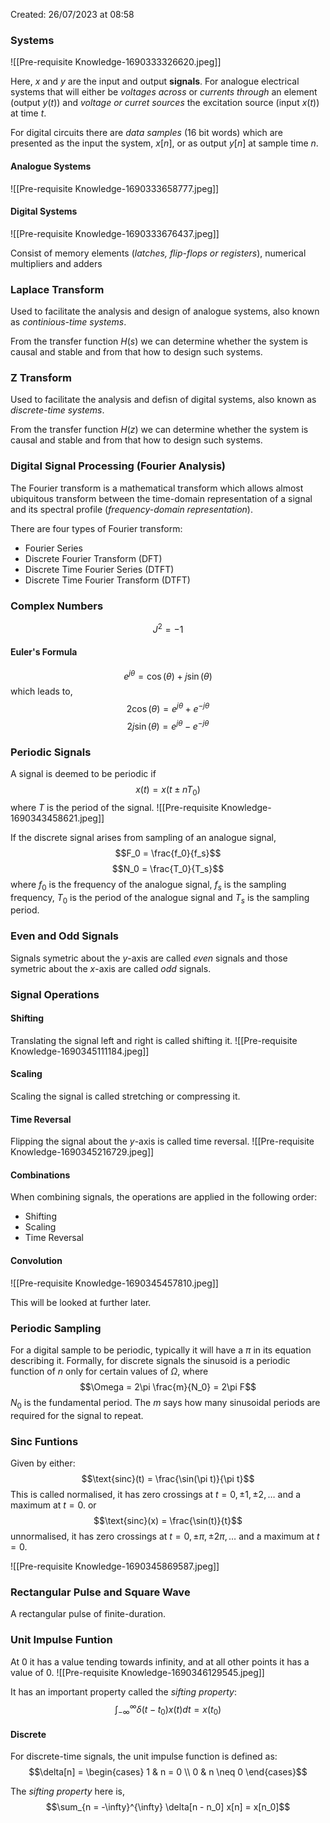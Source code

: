 Created: 26/07/2023 at 08:58

### Systems
![[Pre-requisite Knowledge-1690333326620.jpeg]]

Here, $x$ and $y$ are the input and output **signals**. For analogue electrical systems that will either be *voltages across* or *currents through* an element (output $y(t)$) and *voltage or curret sources* the excitation source (input $x(t)$) at time $t$.

For digital circuits there are *data samples* (16 bit words) which are presented as the input the system, $x[n]$, or as output $y[n]$ at sample time $n$.

#### Analogue Systems
![[Pre-requisite Knowledge-1690333658777.jpeg]]

#### Digital Systems
![[Pre-requisite Knowledge-1690333676437.jpeg]]

Consist of memory elements (*latches, flip-flops or registers*), numerical multipliers and adders

### Laplace Transform
Used to facilitate the analysis and design of analogue systems, also known as *continious-time systems*.

From the transfer function $H(s)$ we can determine whether the system is causal and stable and from that how to design such systems.

### Z Transform
Used to facilitate the analysis and defisn of digital systems, also known as *discrete-time systems*.

From the transfer function $H(z)$ we can determine whether the system is causal and stable and from that how to design such systems.

### Digital Signal Processing (Fourier Analysis)
The Fourier transform is a mathematical transform which allows almost ubiquitous transform between the time-domain representation of a signal and its spectral profile (*frequency-domain representation*).

There are four types of Fourier transform:
- Fourier Series
- Discrete Fourier Transform (DFT)
- Discrete Time Fourier Series (DTFT)
- Discrete Time Fourier Transform (DTFT)

### Complex Numbers
$$J^2 = -1$$

#### Euler's Formula
$$e^{j\theta} = \cos(\theta) + j\sin(\theta)$$
which leads to,
$$2 \cos(\theta) = e^{j\theta} + e^{-j\theta}$$
$$2j \sin(\theta) = e^{j\theta} - e^{-j\theta}$$

### Periodic Signals
A signal is deemed to be periodic if
$$x(t) = x(t \pm nT_0)$$
where $T$ is the period of the signal.
![[Pre-requisite Knowledge-1690343458621.jpeg]]

If the discrete signal arises from sampling of an analogue signal,
$$F_0 = \frac{f_0}{f_s}$$
$$N_0 = \frac{T_0}{T_s}$$
where $f_0$ is the frequency of the analogue signal, $f_s$ is the sampling frequency, $T_0$ is the period of the analogue signal and $T_s$ is the sampling period.

### Even and Odd Signals
Signals symetric about the $y$-axis are called *even* signals and those symetric about the $x$-axis are called *odd* signals.

### Signal Operations
#### Shifting
Translating the signal left and right is called shifting it.
![[Pre-requisite Knowledge-1690345111184.jpeg]]

#### Scaling
Scaling the signal is called stretching or compressing it.

#### Time Reversal
Flipping the signal about the $y$-axis is called time reversal.
![[Pre-requisite Knowledge-1690345216729.jpeg]]

#### Combinations
When combining signals, the operations are applied in the following order:
- Shifting
- Scaling
- Time Reversal

#### Convolution
![[Pre-requisite Knowledge-1690345457810.jpeg]]

This will be looked at further later.

### Periodic Sampling
For a digital sample to be periodic, typically it will have a $\pi$ in its equation describing it. Formally, for discrete signals the sinusoid is a periodic function of $n$ only for certain values of $\Omega$, where
$$\Omega = 2\pi \frac{m}{N_0} = 2\pi F$$
$N_0$ is the fundamental period. The $m$ says how many sinusoidal periods are required for the signal to repeat.

### Sinc Funtions
Given by either:
$$\text{sinc}(t) = \frac{\sin(\pi t)}{\pi t}$$
This is called normalised, it has zero crossings at $t = 0, \pm 1, \pm 2, \dots$ and a maximum at $t = 0$.
or
$$\text{sinc}(x) = \frac{\sin(t)}{t}$$
unnormalised, it has zero crossings at $t = 0, \pm \pi, \pm 2\pi, \dots$ and a maximum at $t = 0$.

![[Pre-requisite Knowledge-1690345869587.jpeg]]

### Rectangular Pulse and Square Wave
A rectangular pulse of finite-duration.

### Unit Impulse Funtion
At 0 it has a value tending towards infinity, and at all other points it has a value of 0.
![[Pre-requisite Knowledge-1690346129545.jpeg]]

It has an important property called the *sifting property*:
$$\int_{-\infty}^{\infty} \delta(t - t_0) x(t) dt = x(t_0)$$

#### Discrete
For discrete-time signals, the unit impulse function is defined as:
$$\delta[n] = \begin{cases} 1 & n = 0 \\ 0 & n \neq 0 \end{cases}$$

The *sifting property* here is,
$$\sum_{n = -\infty}^{\infty} \delta[n - n_0] x[n] = x[n_0]$$
